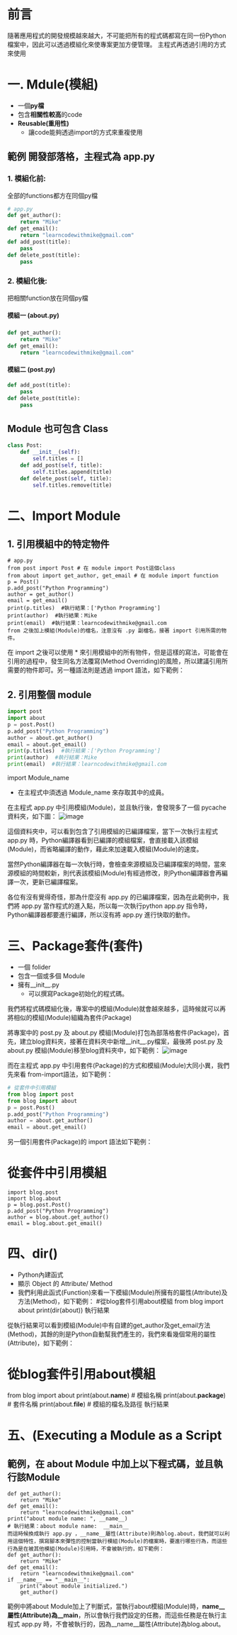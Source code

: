 # 前言
隨著應用程式的開發規模越來越大，不可能把所有的程式碼都寫在同一份Python檔案中，因此可以透過模組化來使專案更加方便管理。 主程式再透過引用的方式來使用
# 一. Mdule(模組)
- 一個**py檔**
- 包含**相關性較高**的code
- **Reusable(重用性)**
    - 讓code能夠透過import的方式來重複使用 
## 範例 開發部落格，主程式為 app.py 
### 1. 模組化前:
全部的functions都方在同個py檔
```python
# app.py
def get_author():
    return "Mike"
def get_email():
    return "learncodewithmike@gmail.com"
def add_post(title):
    pass
def delete_post(title):
    pass
```
### 2. 模組化後:
把相關function放在同個py檔
#### 模組一 (about.py)
###
```python
def get_author():
    return "Mike"
def get_email():
    return "learncodewithmike@gmail.com"
```
#### 模組二 (post.py)
```python
def add_post(title):
    pass
def delete_post(title):
    pass
```
## Module 也可包含 Class
```python
class Post:
    def __init__(self):
        self.titles = []
    def add_post(self, title):
        self.titles.append(title)
    def delete_post(self, title):
        self.titles.remove(title)
```

# 二、Import Module
## 1. 引用模組中的特定物件
```
# app.py
from post import Post # 在 module import Post這個class
from about import get_author, get_email # 在 module import function
p = Post()
p.add_post("Python Programming")
author = get_author()
email = get_email()
print(p.titles)  #執行結果：['Python Programming']
print(author)  #執行結果：Mike
print(email)  #執行結果：learncodewithmike@gmail.com
from 之後加上模組(Module)的檔名，注意沒有 .py 副檔名，接著 import 引用所需的物件。
```
在 import 之後可以使用 * 來引用模組中的所有物件，但是這樣的寫法，可能會在引用的過程中，發生同名方法覆寫(Method Overriding)的風險，所以建議引用所需要的物件即可。另一種語法則是透過 import 語法，如下範例：
## 2. 引用整個 module
```python
import post
import about
p = post.Post()
p.add_post("Python Programming")
author = about.get_author()
email = about.get_email()
print(p.titles)  #執行結果：['Python Programming']
print(author)  #執行結果：Mike
print(email)  #執行結果：learncodewithmike@gmail.com
```
import Module_name
- 在主程式中須透過 Module_name 來存取其中的成員。

在主程式 app.py 中引用模組(Module)，並且執行後，會發現多了一個 pycache 資料夾，如下圖：
![image](https://user-images.githubusercontent.com/90739897/160456500-eaf0a241-d45e-431f-8499-1736ae28eec7.png)

這個資料夾中，可以看到包含了引用模組的已編譯檔案，當下一次執行主程式 app.py 時，Python編譯器看到已編譯的模組檔案，會直接載入該模組(Module)，而省略編譯的動作，藉此來加速載入模組(Module)的速度。

當然Python編譯器在每一次執行時，會檢查來源模組及已編譯檔案的時間，當來源模組的時間較新，則代表該模組(Module)有經過修改，則Python編譯器會再編譯一次，更新已編譯檔案。

各位有沒有覺得奇怪，那為什麼沒有 app.py 的已編譯檔案，因為在此範例中，我們將 app.py 當作程式的進入點，所以每一次執行python app.py 指令時，Python編譯器都要進行編譯，所以沒有將 app.py 進行快取的動作。
# 三、Package套件(套件)
- 一個 folider
- 包含一個或多個 Module
- 擁有__init__.py
    - 可以撰寫Package初始化的程式碼。

我們將程式碼模組化後，專案中的模組(Module)就會越來越多，這時候就可以再將相似的模組(Module)組織為套件(Package)

將專案中的 post.py 及 about.py 模組(Module)打包為部落格套件(Package)，首先，建立blog資料夾，接著在資料夾中新增__init__.py檔案，最後將 post.py 及 about.py 模組(Module)移至blog資料夾中，如下範例：
![image](https://user-images.githubusercontent.com/90739897/160456571-b4371669-fade-4bae-b1f3-1bf0ed5f09f2.png)

而在主程式 app.py 中引用套件(Package)的方式和模組(Module)大同小異，我們先來看 from-import語法，如下範例：
```python
# 從套件中引用模組
from blog import post
from blog import about
p = post.Post()
p.add_post("Python Programming")
author = about.get_author()
email = about.get_email()
```
另一個引用套件(Package)的 import 語法如下範例：
# 從套件中引用模組
```
import blog.post
import blog.about
p = blog.post.Post()
p.add_post("Python Programming")
author = blog.about.get_author()
email = blog.about.get_email()
```
# 四、dir()
- Python內建函式
- 顯示 Object 的 Attribute/ Method
- 我們利用此函式(Function)來看一下模組(Module)所擁有的屬性(Attribute)及方法(Method)，如下範例：
#從blog套件引用about模組
from blog import about
print(dir(about))
執行結果

從執行結果可以看到模組(Module)中有自建的get_author及get_email方法(Method)，其餘的則是Python自動幫我們產生的，我們來看幾個常用的屬性(Attribute)，如下範例：
# 從blog套件引用about模組
from blog import about
print(about.__name__)  # 模組名稱
print(about.__package__)  # 套件名稱
print(about.__file__)  # 模組的檔名及路徑
執行結果

# 五、(Executing a Module as a Script
## 範例，在 about Module 中加上以下程式碼，並且執行該Module
```
def get_author():
    return "Mike"
def get_email():
    return "learncodewithmike@gmail.com"
print("about module name: ", __name__) 
# 執行結果：about module name:  __main__
而這時候換成執行 app.py ，__name__屬性(Attribute)則為blog.about，我們就可以利用這個特性，撰寫腳本來彈性的控制當執行模組(Module)的檔案時，要進行哪些行為，而這些行為是在被其他模組(Module)引用時，不會被執行的，如下範例：
def get_author():
    return "Mike"
def get_email():
    return "learncodewithmike@gmail.com"
if __name__ == "__main__":
    print("about module initialized.")
    get_author()
```
範例中將about Module加上了判斷式，當執行about模組(Module)時，__name__屬性(Attribute)為__main__，所以會執行我們設定的任務，而這些任務是在執行主程式 app.py 時，不會被執行的，因為__name__屬性(Attribute)為blog.about。
